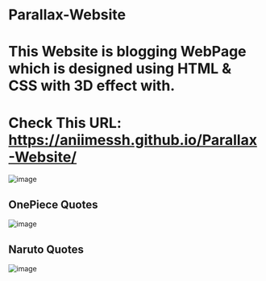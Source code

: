 # Parallax-Website

# This Website is blogging WebPage which is designed using HTML & CSS with 3D effect with.

# Check This URL: https://aniimessh.github.io/Parallax-Website/
![image](https://user-images.githubusercontent.com/97246133/214310537-fd4de2b3-17ea-4f1d-a150-4a87c9f46e14.png)
## OnePiece Quotes
![image](https://user-images.githubusercontent.com/97246133/214310844-b736f7c4-df27-4c60-b894-e1d0f0c47c2e.png)
## Naruto Quotes
![image](https://user-images.githubusercontent.com/97246133/214310938-77f5f81a-b8c3-4772-915b-91bec338707a.png)
